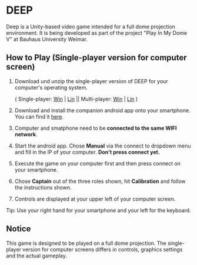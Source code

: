 # DEEP
Deep is a Unity-based video game intended for a full dome projection environment. It is being developed as part of the project "Play In My Dome V" at Bauhaus University Weimar.


## How to Play (Single-player version for computer screen) 

 1. Download und unzip the single-player version of DEEP for your computer's operating system.

	( Single-player: [Win](https://github.com/chillpert/deep/releases/download/v1.01/DeepWindowsSP.rar) | [Lin](https://github.com/chillpert/deep/releases/download/v1.01/DeepLinuxSP.rar) || Multi-player: [Win](https://github.com/chillpert/deep/releases/download/v1.01/DeepWindowsMP.rar) | [Lin](https://github.com/chillpert/deep/releases/download/v1.01/DeepLinuxMP.rar) )
 2. Download and install the companion android app onto your smartphone. You can find it [here](https://github.com/chillpert/unity-phone-controller/releases/download/2.2.4/deep-phone-controller.apk).
 3. Computer and  smatphone need to be **connected to the same WIFI network**.
 4. Start the android app. Chose **Manual** via the connect to dropdown menu and fill in the IP of your computer. **Don't press connect yet.**
 5.  Execute the game on your computer first and then press connect on your smartphone.
 6. Chose **Captain** out of the three roles shown, hit **Calibration** and follow the instructions shown.
 8. Controls are displayed at your upper left of your computer screen.

Tip: Use your right hand for your smartphone and your left for the keyboard. 


## Notice
This game is designed to be played on a full dome projection. The single-player version for computer screens differs in controls, graphics settings and the actual gameplay.
